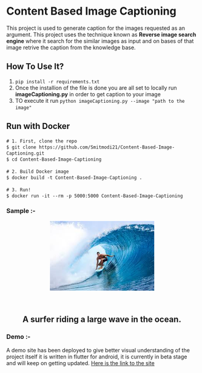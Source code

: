 # Content Based Image Captioning
This project is used to generate caption for the images requested as an argument. This project uses the technique known as <b> Reverse image search engine</b> where it search for the similar images as input and on bases of that image retrive the caption from the knowledge base.

## How To Use It?
1. `pip install -r requirements.txt`
2. Once the installion of the file is done you are all set to locally run <b>imageCaptioning.py</b> in order to get caption to your image
3. TO execute it run `python imageCaptioning.py --image "path to the image"`

## Run with Docker
```shell
# 1. First, clone the repo
$ git clone https://github.com/Smitmodi21/Content-Based-Image-Captioning.git
$ cd Content-Based-Image-Captioning

# 2. Build Docker image
$ docker build -t Content-Based-Image-Captioning .

# 3. Run!
$ docker run -it --rm -p 5000:5000 Content-Based-Image-Captioning
```

### Sample :-
<p align='center'>
 <img src="samples/images.jpg" alt='A surfer riding a large wave in the ocean.'>
</p>
<br/>
<h2 align='center'>A surfer riding a large wave in the ocean.</h2>

### Demo :-
A demo site has been deployed to give better visual understanding of the project itself it is written in flutter for android, it is currently in beta stage and will keep on getting updated.
<a href='https://imagecaptioning-ec0f5.web.app/#/'>Here is the link to the site</a>
